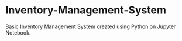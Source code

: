 # Inventory-Management-System
Basic Inventory Management System created using Python on Jupyter Notebook.
